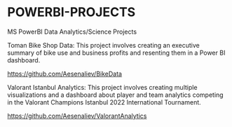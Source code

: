 # POWERBI-PROJECTS
MS PowerBI Data Analytics/Science Projects


Toman Bike Shop Data: This project involves creating an executive summary of bike use and business profits and resenting them in a Power BI dashboard.

https://github.com/Aesenaliev/BikeData


Valorant Istanbul Analytics: This project involves creating multiple visualizations and a dashboard about player and team analytics competing in the Valorant Champions Istanbul 2022 International Tournament. 

https://github.com/Aesenaliev/ValorantAnalytics
